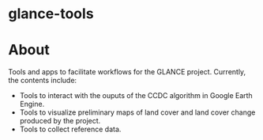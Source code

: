 # glance-tools

# About

Tools and apps to facilitate workflows for the GLANCE project. Currently, the
contents include:

- Tools to interact with the ouputs of the CCDC algorithm in Google 
Earth Engine.
- Tools to visualize preliminary maps of land cover and land cover change
produced by the project.
- Tools to collect reference data.

